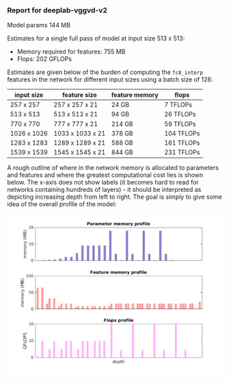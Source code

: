 ### Report for deeplab-vggvd-v2
Model params 144 MB 

Estimates for a single full pass of model at input size 513 x 513: 

* Memory required for features: 755 MB 
* Flops: 202 GFLOPs 

Estimates are given below of the burden of computing the `fc8_interp` features in the network for different input sizes using a batch size of 128: 

| input size | feature size | feature memory | flops | 
|------------|--------------|----------------|-------| 
| 257 x 257 | 257 x 257 x 21 | 24 GB | 7 TFLOPs |
| 513 x 513 | 513 x 513 x 21 | 94 GB | 26 TFLOPs |
| 770 x 770 | 777 x 777 x 21 | 214 GB | 59 TFLOPs |
| 1026 x 1026 | 1033 x 1033 x 21 | 378 GB | 104 TFLOPs |
| 1283 x 1283 | 1289 x 1289 x 21 | 588 GB | 161 TFLOPs |
| 1539 x 1539 | 1545 x 1545 x 21 | 844 GB | 231 TFLOPs |

A rough outline of where in the network memory is allocated to parameters and features and where the greatest computational cost lies is shown below.  The x-axis does not show labels (it becomes hard to read for networks containing hundreds of layers) - it should be interpreted as depicting increasing depth from left to right.  The goal is simply to give some idea of the overall profile of the model: 

![deeplab-vggvd-v2 profile](figs/deeplab-vggvd-v2.png)
